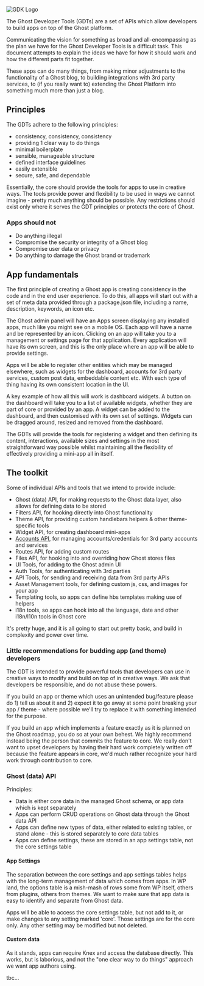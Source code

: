 ![GDK Logo](https://s3-eu-west-1.amazonaws.com/ghost-website-cdn/gdk-logo_2x.png)


The Ghost Developer Tools (GDTs) are a set of APIs which allow developers to build apps on top of the Ghost platform.

Communicating the vision for something as broad and all-encompassing as the plan we have for the Ghost Developer Tools is a difficult task. This document attempts to explain the ideas we have for how it should work and how the different parts fit together.

These apps can do many things, from making minor adjustments to the functionality of a Ghost blog, to building integrations with 3rd party services, to (if you really want to) extending the Ghost Platform into something much more than just a blog.


## Principles

The GDTs adhere to the following principles:

* consistency, consistency, consistency
* providing 1 clear way to do things
* minimal boilerplate
* sensible, manageable structure
* defined interface guidelines 
* easily extensible
* secure, safe, and dependable

Essentially, the core should provide the tools for apps to use in creative ways. The tools provide power and flexibility to be used in ways we cannot imagine - pretty much anything should be possible. Any restrictions should exist only where it serves the GDT principles or protects the core of Ghost. 

### Apps should not

* Do anything illegal
* Compromise the security or integrity of a Ghost blog
* Compromise user data or privacy
* Do anything to damage the Ghost brand or trademark

## App fundamentals

The first principle of creating a Ghost app is creating consistency in the code and in the end user experience. To do this, all apps will start out with a set of meta data provided through a package.json file, including a name, description, keywords, an icon etc.

The Ghost admin panel will have an Apps screen displaying any installed apps, much like you might see on a mobile OS. Each app will have a name and be represented by an icon. Clicking on an app will take you to a management or settings page for that application. Every application will have its own screen, and this is the only place where an app will be able to provide settings.

Apps will be able to register other entities which may be managed elsewhere, such as widgets for the dashboard, accounts for 3rd party services, custom post data, embeddable content etc. With each type of thing having its own consistent location in the UI.

A key example of how all this will work is dashboard widgets. A button on the dashboard will take you to a list of available widgets, whether they are part of core or provided by an app. A widget can be added to the dashboard, and then customised with its own set of settings. Widgets can be dragged around, resized and removed from the dashboard.

The GDTs will provide the tools for registering a widget and then defining its content, interactions, available sizes and settings in the most straightforward way possible whilst maintaining all the flexibility of effectively providing a mini-app all in itself.


## The toolkit

Some of individual APIs and tools that we intend to provide include:

- Ghost (data) API, for making requests to the Ghost data layer, also allows for defining data to be stored
- Filters API, for hooking directly into Ghost functionality
- Theme API, for providing custom handlebars helpers & other theme-specific tools
- Widget API, for creating dashboard mini-apps
- [Accounts API](https://github.com/TryGhost/Ghost/wiki/Accounts-API/), for managing accounts/credentials for 3rd party accounts and services
- Routes API, for adding custom routes
- Files API, for hooking into and overriding how Ghost stores files
- UI Tools, for adding to the Ghost admin UI
- Auth Tools, for authenticating with 3rd parties
- API Tools, for sending and receiving data from 3rd party APIs
- Asset Management tools, for defining custom js, css, and images for your app
- Templating tools, so apps can define hbs templates making use of helpers
- i18n tools, so apps can hook into all the language, date and other i18n/l10n tools in Ghost core

It's pretty huge, and it is all going to start out pretty basic, and build in complexity and power over time.

### Little recommendations for budding app (and theme) developers

The GDT is intended to provide powerful tools that developers can use in creative ways to modify and build on top of in creative ways. We ask that developers be responsible, and do not abuse these powers.

If you build an app or theme which uses an unintended bug/feature please do 1) tell us about it and 2) expect it to go away at some point breaking your app / theme - where possible we'll try to replace it with something intended for the purpose.

If you build an app which implements a feature exactly as it is planned on the Ghost roadmap, you do so at your own behest. We highly recommend instead being the person that commits the feature to core. We really don't want to upset developers by having their hard work completely written off because the feature appears in core, we'd much rather recognize your hard work through contribution to core.

### Ghost (data) API

Principles:

- Data is either core data in the managed Ghost schema, or app data which is kept separately
- Apps can perform CRUD operations on Ghost data through the Ghost data API
- Apps can define new types of data, either related to existing tables, or stand alone - this is stored separately to core data tables
- Apps can define settings, these are stored in an app settings table, not the core settings table

#### App Settings

The separation between the core settings and app settings tables helps with the long-term management of data which comes from apps. In WP land, the options table is a mish-mash of rows some from WP itself, others from plugins, others from themes. We want to make sure that app data is easy to identify and separate from Ghost data.

Apps will be able to access the core settings table, but not add to it, or make changes to any setting marked 'core'. Those settings are for the core only. Any other setting may be modified but not deleted.

#### Custom data

As it stands, apps can require Knex and access the database directly. This works, but is laborious, and not the "one clear way to do things" approach we want app authors using.

tbc...